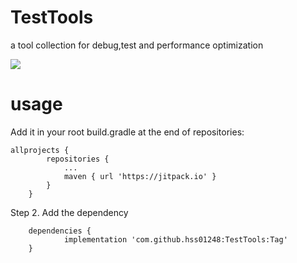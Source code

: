 # TestTools
a tool collection for debug,test and performance optimization

[![](https://jitpack.io/v/hss01248/TestTools.svg)](https://jitpack.io/#hss01248/TestTools)

# usage

Add it in your root build.gradle at the end of repositories:
```
allprojects {
		repositories {
			...
			maven { url 'https://jitpack.io' }
		}
	}
```
	
  
Step 2. Add the dependency
```
	dependencies {
	        implementation 'com.github.hss01248:TestTools:Tag'
	}
  ```

